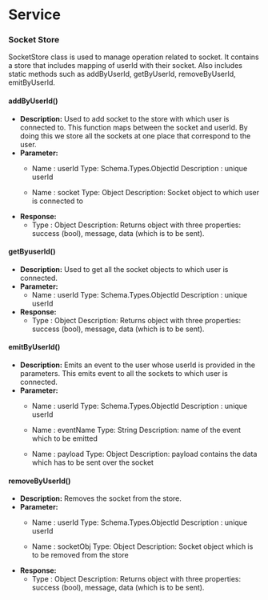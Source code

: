 # Service

### Socket Store

SocketStore class is used to manage operation related to socket. It contains a store that includes mapping of userId with their socket. Also includes static methods such as addByUserId, getByUserId, removeByUserId, emitByUserId.

#### addByUserId\(\)

* **Description:**
  Used to add socket to the store with which user is connected to. This function maps between the socket and userId. By doing this we store all the sockets at one place that correspond to the user.
* **Parameter:**
  * Name : userId
    Type: Schema.Types.ObjectId
    Description : unique userId


  * Name : socket
    Type: Object
    Description: Socket object to which user is connected to
* **Response:**
  * Type : Object
    Description: Returns object with three properties: success \(bool\), message, data \(which is to be sent\).

#### getByuserId\(\)

* **Description:**
  Used to get all the socket objects to which user is connected.
* **Parameter:**
  * Name : userId
    Type: Schema.Types.ObjectId
    Description : unique userId
* **Response:**
  * Type : Object
    Description: Returns object with three properties: success \(bool\), message, data \(which is to be sent\).

#### emitByUserId\(\)

* **Description:**
  Emits an event to the user whose userId is provided in the parameters. This emits event to all the sockets to which user is connected.
* **Parameter:**
  * Name : userId
    Type: Schema.Types.ObjectId
    Description : unique userId


  * Name : eventName
    Type: String
    Description: name of the event which to be emitted


  * Name : payload
    Type: Object
    Description: payload contains the data which has to be sent over the socket

#### removeByUserId\(\)

* **Description:**
  Removes the socket from the store.
* **Parameter:**
  * Name : userId
    Type: Schema.Types.ObjectId
    Description : unique userId


  * Name : socketObj
    Type: Object
    Description: Socket object which is to be removed from the store
* **Response:**
  * Type : Object
    Description: Returns object with three properties: success \(bool\), message, data \(which is to be sent\).



